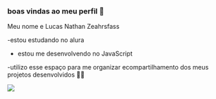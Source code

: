 ### boas vindas ao meu perfil 🙂

Meu nome e Lucas Nathan Zeahrsfass

-estou estudando no alura 

- estou me desenvolvendo no JavaScript

-utilizo esse espaço para me organizar ecompartilhamento dos meus projetos desenvolvidos 💂‍♂️




![](https://tenor.com/pt-BR/view/cornering-red-bull-drifting-off-road-riding-gif-21740981)

